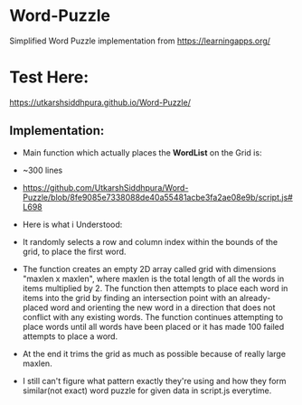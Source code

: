 # Word-Puzzle
Simplified Word Puzzle implementation from https://learningapps.org/ 

# Test Here:
https://utkarshsiddhpura.github.io/Word-Puzzle/

## Implementation:
- Main function which actually places the **WordList** on the Grid is: 
- ~300 lines 
- https://github.com/UtkarshSiddhpura/Word-Puzzle/blob/8fe9085e7338088de40a55481acbe3fa2ae08e9b/script.js#L698

- Here is what i Understood:

- It randomly selects a row and column index within the bounds of the grid, to  place the first word.
- The function creates an empty 2D array called grid with dimensions "maxlen x maxlen", where maxlen is the total length of all the words in items multiplied by 2. The function then attempts to place each word in items into the grid by finding an intersection point with an already-placed word and orienting the new word in a direction that does not conflict with any existing words. The function continues attempting to place words until all words have been placed or it has made 100 failed attempts to place a word.

- At the end it trims the grid as much as possible because of really large maxlen.
- I still can't figure what pattern exactly they're using and how they form similar(not exact) word puzzle for given data in script.js everytime.
